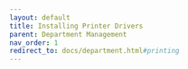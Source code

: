 ```yaml
---
layout: default
title: Installing Printer Drivers
parent: Department Management
nav_order: 1
redirect_to: docs/department.html#printing
---
```

